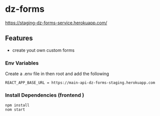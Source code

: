 # dz-forms
https://staging-dz-forms-service.herokuapp.com/

## Features

- create yout own custom forms 

### Env Variables

Create a .env file in then root and add the following

```
REACT_APP_BASE_URL = https://main-api-dz-forms-staging.herokuapp.com

```

### Install Dependencies (frontend )

```
npm install
nom start
```
